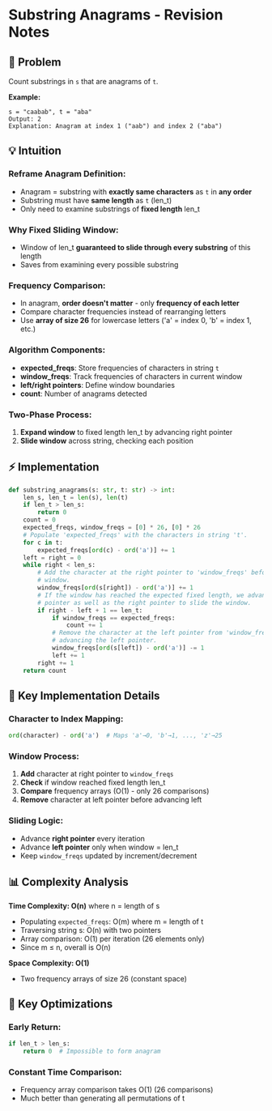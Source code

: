 # Substring Anagrams - Revision Notes

## 🎯 Problem
Count substrings in `s` that are anagrams of `t`.

**Example:**
```
s = "caabab", t = "aba"  
Output: 2
Explanation: Anagram at index 1 ("aab") and index 2 ("aba")
```

## 💡 Intuition

### **Reframe Anagram Definition:**
- Anagram = substring with **exactly same characters** as `t` in **any order**
- Substring must have **same length** as `t` (len_t)
- Only need to examine substrings of **fixed length** len_t

### **Why Fixed Sliding Window:**
- Window of len_t **guaranteed to slide through every substring** of this length
- Saves from examining every possible substring

### **Frequency Comparison:**
- In anagram, **order doesn't matter** - only **frequency of each letter**
- Compare character frequencies instead of rearranging letters
- Use **array of size 26** for lowercase letters ('a' = index 0, 'b' = index 1, etc.)

### **Algorithm Components:**
- **expected_freqs**: Store frequencies of characters in string `t`
- **window_freqs**: Track frequencies of characters in current window  
- **left/right pointers**: Define window boundaries
- **count**: Number of anagrams detected

### **Two-Phase Process:**
1. **Expand window** to fixed length len_t by advancing right pointer
2. **Slide window** across string, checking each position

## ⚡ Implementation

```python
def substring_anagrams(s: str, t: str) -> int:
    len_s, len_t = len(s), len(t)
    if len_t > len_s:
        return 0
    count = 0
    expected_freqs, window_freqs = [0] * 26, [0] * 26
    # Populate 'expected_freqs' with the characters in string 't'.
    for c in t:
        expected_freqs[ord(c) - ord('a')] += 1
    left = right = 0
    while right < len_s:
        # Add the character at the right pointer to 'window_freqs' before sliding the
        # window.
        window_freqs[ord(s[right]) - ord('a')] += 1
        # If the window has reached the expected fixed length, we advance the left
        # pointer as well as the right pointer to slide the window.
        if right - left + 1 == len_t:
            if window_freqs == expected_freqs:
                count += 1
            # Remove the character at the left pointer from 'window_freqs' before
            # advancing the left pointer.
            window_freqs[ord(s[left]) - ord('a')] -= 1
            left += 1
        right += 1
    return count
```

## 🔑 Key Implementation Details

### **Character to Index Mapping:**
```python
ord(character) - ord('a')  # Maps 'a'→0, 'b'→1, ..., 'z'→25
```

### **Window Process:**
1. **Add** character at right pointer to `window_freqs`
2. **Check** if window reached fixed length len_t
3. **Compare** frequency arrays (O(1) - only 26 comparisons)
4. **Remove** character at left pointer before advancing left

### **Sliding Logic:**
- Advance **right pointer** every iteration
- Advance **left pointer** only when window = len_t
- Keep `window_freqs` updated by increment/decrement

## 📊 Complexity Analysis

**Time Complexity: O(n)** where n = length of s
- Populating `expected_freqs`: O(m) where m = length of t
- Traversing string s: O(n) with two pointers  
- Array comparison: O(1) per iteration (26 elements only)
- Since m ≤ n, overall is O(n)

**Space Complexity: O(1)**
- Two frequency arrays of size 26 (constant space)

## 🚨 Key Optimizations

### **Early Return:**
```python
if len_t > len_s:
    return 0  # Impossible to form anagram
```

### **Constant Time Comparison:**
- Frequency array comparison takes O(1) (26 comparisons)
- Much better than generating all permutations of t
